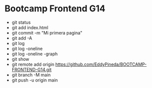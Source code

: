 # Bootcamp Frontend G14

* git status
* git add index.html
* git commit -m "Mi primera pagina"
* git add -A
* git log
* git log -oneline
* git log -oneline -graph
* git show <hash>
* git remote add origin https://github.com/EddyPineda/BOOTCAMP-FRONTEND-G14.git
* git branch -M main
* git push -u origin main